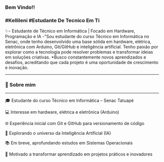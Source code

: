 ### Bem Vindo!!
### #Kellileni #Estudante De Tecnico Em Ti

   ✨- Estudante de Técnico em Informática | Focado em Hardware, Programação e IA
 -"Sou estudante do curso Técnico em Informática no Senac, onde tenho desenvolvido uma base sólida em hardware, elétrica, eletrônica com Arduino, Git/GitHub e inteligência artificial. 
 Tenho paixão por explorar como a tecnologia pode resolver problemas e transformar ideias em soluções criativas.
  *Busco constantemente novos aprendizados e desafios, acreditando que cada projeto é uma oportunidade de crescimento e inovação.

  ---


### 👋 Sobre mim
---
🎓 Estudante do curso Técnico em Informática – Senac Tatuapé

💻 Interesse em hardware, elétrica e eletrônica (Arduino)

🌐 Experiência inicial com Git e GitHub para versionamento de código

🤖 Explorando o universo da Inteligência Artificial (IA)

📚 Em breve, aprofundando estudos em Sistemas Operacionais

🚀 Motivado a transformar aprendizado em projetos práticos e inovadores









